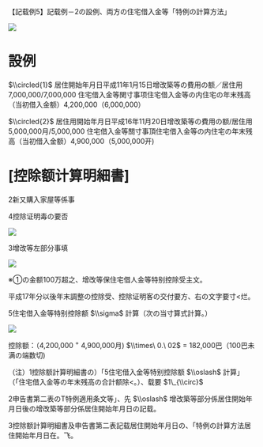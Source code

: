 【記载例5】記载例－2の設例、両方の住宅借入金等「特例の計算方法」

![](https://www.nta.go.jp/tmp/5cf88daf-e728-446e-af01-1c23e8643ba4/images/f9888b238daa8141f599735c49eb54692ce1a4a1b08f7812781e7ba43ed5a6e3.jpg)

# 設例

$\\circled{1}$ 居住開始年月日平成11年1月15日增改築等の費用の额／居住用7,000,000/7,000,000 住宅借入金等関寸事项住宅借入金等の内住宅の年末残高（当初借入金额）4,200,000（6,000,000）

$\\circled{2}$ 居住用開始年月日平成16年11月20日增改築等の費用の额/居住用 5,000,000月/5,000,000 住宅借入金等關寸事頂住宅借入金等の内住宅の年末残高（当初借入金额）4,900,000（5,000,000开)

# \[控除额计算明細書\]

2新又購入家屋等係事

4控除证明毒の要否

![](https://www.nta.go.jp/tmp/5cf88daf-e728-446e-af01-1c23e8643ba4/images/450c539853527cae795cc901b20ddd2ad2af62647cdd4591067fa2bbe8cd70c6.jpg)

3增改等左部分事填

![](https://www.nta.go.jp/tmp/5cf88daf-e728-446e-af01-1c23e8643ba4/images/b52f71da0a9dfc0400676c2ee6841602939a8fecf0ba2f8d84d6f5aa9eaccb40.jpg)

※①の金额100万超之、增改等保住宅借人金等特别控除受主文。

平成17年分以後年末調整の控除受、控除证明客の交付要方、右の文字要寸<烂。

5住宅借入金等特别控除额 $\\sigma$ 計算（次の当寸算式計算。）

![](https://www.nta.go.jp/tmp/5cf88daf-e728-446e-af01-1c23e8643ba4/images/23d1453ebf9beac52c824711e66ec4b6eb44beb7a208283ecdfe553617aa7644.jpg)

控除额：（4,200,000 $^+$ 4,900,000月) $\\times\ 0.\ 02$ $=$ 182,000巴（100巴未满の端数切)

（注）1控除额計算明細書の）「5住宅借入金等特别控除额 $\\oslash$ 計算」（「住宅借入金等の年末残高の合計额除<。）、载要 $1\_{\\circ}$

2申告書第二表のT特例適用条文等」、先 $\\oslash$ 增改築等部分係居住開始年月日後の增改築等部分係居住開始年月日の記载。

3控除额計算明細書及申告書第二表記载居住開始年月日の、「特例の計算方法居住開始年月日在。飞。